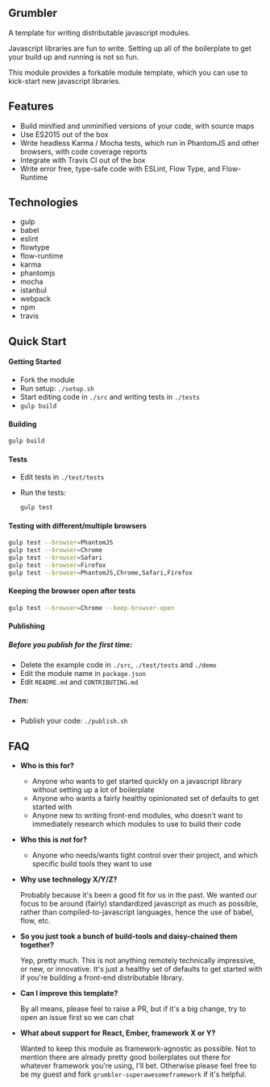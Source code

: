 Grumbler
--------

A template for writing distributable javascript modules.

Javascript libraries are fun to write. Setting up all of the boilerplate to get your build up and running is not so fun.

This module provides a forkable module template, which you can use to kick-start new javascript libraries.

Features
--------

- Build minified and unminified versions of your code, with source maps
- Use ES2015 out of the box
- Write headless Karma / Mocha tests, which run in PhantomJS and other browsers, with code coverage reports
- Integrate with Travis CI out of the box
- Write error free, type-safe code with ESLint, Flow Type, and Flow-Runtime

Technologies
------------

- gulp
- babel
- eslint
- flowtype
- flow-runtime
- karma
- phantomjs
- mocha
- istanbul
- webpack
- npm
- travis

Quick Start
-----------

#### Getting Started

- Fork the module
- Run setup: `./setup.sh`
- Start editing code in `./src` and writing tests in `./tests`
- `gulp build`

#### Building

```bash
gulp build
```

#### Tests

- Edit tests in `./test/tests`
- Run the tests:

  ```bash
  gulp test
  ```

#### Testing with different/multiple browsers

```bash
gulp test --browser=PhantomJS
gulp test --browser=Chrome
gulp test --browser=Safari
gulp test --browser=Firefox
gulp test --browser=PhantomJS,Chrome,Safari,Firefox
```

#### Keeping the browser open after tests

```bash
gulp test --browser=Chrome --keep-browser-open
```

#### Publishing

##### Before you publish for the first time:

- Delete the example code in `./src`, `./test/tests` and `./demo`
- Edit the module name in `package.json`
- Edit `README.md` and `CONTRIBUTING.md`

##### Then:

- Publish your code: `./publish.sh`

FAQ
---

- **Who is this for?**
  - Anyone who wants to get started quickly on a javascript library without setting up a lot of boilerplate
  - Anyone who wants a fairly healthy opinionated set of defaults to get started with
  - Anyone new to writing front-end modules, who doesn't want to immediately research which modules to use to build their code

- **Who this is *not* for?**
  - Anyone who needs/wants tight control over their project, and which specific build tools they want to use

- **Why use technology X/Y/Z?**

  Probably because it's been a good fit for us in the past. We wanted our focus to be around (fairly) standardized
  javascript as much as possible, rather than compiled-to-javascript languages, hence the use of babel, flow, etc.

- **So you just took a bunch of build-tools and daisy-chained them together?**

  Yep, pretty much. This is not anything remotely technically impressive, or new, or innovative. It's just a healthy
  set of defaults to get started with if you're building a front-end distributable library.

- **Can I improve this template?**

  By all means, please feel to raise a PR, but if it's a big change, try to open an issue first so we can chat
	
- **What about support for React, Ember, framework X or Y?**

  Wanted to keep this module as framework-agnostic as possible. Not to mention there are already pretty good boilerplates out there for whatever framework you're using, I'll bet. Otherwise please feel free to be my guest and fork `grumbler-superawesomeframework` if it's helpful.
